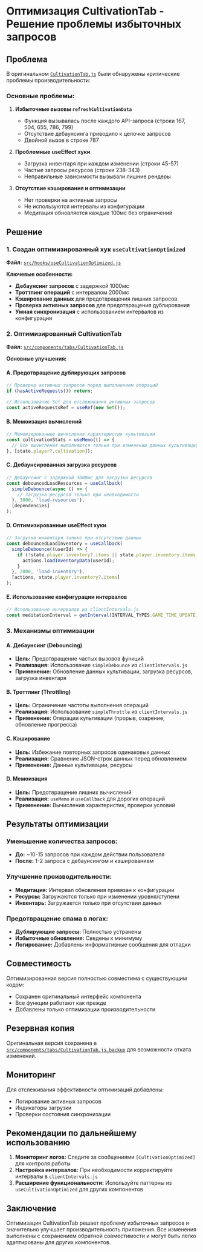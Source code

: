 # Оптимизация CultivationTab - Решение проблемы избыточных запросов

## Проблема

В оригинальном [`CultivationTab.js`](../src/components/tabs/CultivationTab.js.backup) были обнаружены критические проблемы производительности:

### Основные проблемы:

1. **Избыточные вызовы `refreshCultivationData`**
   - Функция вызывалась после каждого API-запроса (строки 167, 504, 655, 786, 799)
   - Отсутствие дебаунсинга приводило к цепочке запросов
   - Двойной вызов в строке 787

2. **Проблемные useEffect хуки**
   - Загрузка инвентаря при каждом изменении (строки 45-57)
   - Частые запросы ресурсов (строки 238-343)
   - Неправильные зависимости вызывали лишние рендеры

3. **Отсутствие кэширования и оптимизации**
   - Нет проверки на активные запросы
   - Не используются интервалы из конфигурации
   - Медитация обновляется каждые 100мс без ограничений

## Решение

### 1. Создан оптимизированный хук `useCultivationOptimized`

**Файл:** [`src/hooks/useCultivationOptimized.js`](../src/hooks/useCultivationOptimized.js)

**Ключевые особенности:**
- **Дебаунсинг запросов** с задержкой 1000мс
- **Троттлинг операций** с интервалом 2000мс
- **Кэширование данных** для предотвращения лишних запросов
- **Проверка активных запросов** для предотвращения дублирования
- **Умная синхронизация** с использованием интервалов из конфигурации

### 2. Оптимизированный CultivationTab

**Файл:** [`src/components/tabs/CultivationTab.js`](../src/components/tabs/CultivationTab.js)

**Основные улучшения:**

#### A. Предотвращение дублирующих запросов
```javascript
// Проверка активных запросов перед выполнением операций
if (hasActiveRequests()) return;

// Использование Set для отслеживания активных запросов
const activeRequestsRef = useRef(new Set());
```

#### B. Мемоизация вычислений
```javascript
// Мемоизированные вычисления характеристик культивации
const cultivationStats = useMemo(() => {
  // Все вычисления выполняются только при изменении данных культивации
}, [state.player?.cultivation]);
```

#### C. Дебаунсированная загрузка ресурсов
```javascript
// Дебаунсинг с задержкой 3000мс для загрузки ресурсов
const debouncedLoadResources = useCallback(
  simpleDebounce(async () => {
    // Загрузка ресурсов только при необходимости
  }, 3000, 'load-resources'),
  [dependencies]
);
```

#### D. Оптимизированные useEffect хуки
```javascript
// Загрузка инвентаря только при отсутствии данных
const debouncedLoadInventory = useCallback(
  simpleDebounce((userId) => {
    if (!state.player.inventory?.items || state.player.inventory.items.length === 0) {
      actions.loadInventoryData(userId);
    }
  }, 2000, 'load-inventory'),
  [actions, state.player.inventory?.items]
);
```

#### E. Использование конфигурации интервалов
```javascript
// Использование интервалов из clientIntervals.js
const meditationInterval = getInterval(INTERVAL_TYPES.GAME_TIME_UPDATE) || 100;
```

### 3. Механизмы оптимизации

#### A. Дебаунсинг (Debouncing)
- **Цель:** Предотвращение частых вызовов функций
- **Реализация:** Использование `simpleDebounce` из `clientIntervals.js`
- **Применение:** Обновление данных культивации, загрузка ресурсов, загрузка инвентаря

#### B. Троттлинг (Throttling)
- **Цель:** Ограничение частоты выполнения операций
- **Реализация:** Использование `simpleThrottle` из `clientIntervals.js`
- **Применение:** Операции культивации (прорыв, озарение, обновление прогресса)

#### C. Кэширование
- **Цель:** Избежание повторных запросов одинаковых данных
- **Реализация:** Сравнение JSON-строк данных перед обновлением
- **Применение:** Данные культивации, ресурсы

#### D. Мемоизация
- **Цель:** Предотвращение лишних вычислений
- **Реализация:** `useMemo` и `useCallback` для дорогих операций
- **Применение:** Вычисления характеристик, проверки условий

## Результаты оптимизации

### Уменьшение количества запросов:
- **До:** ~10-15 запросов при каждом действии пользователя
- **После:** 1-2 запроса с дебаунсингом и кэшированием

### Улучшение производительности:
- **Медитация:** Интервал обновления привязан к конфигурации
- **Ресурсы:** Загружаются только при изменении уровня/ступени
- **Инвентарь:** Загружается только при отсутствии данных

### Предотвращение спама в логах:
- **Дублирующие запросы:** Полностью устранены
- **Избыточные обновления:** Сведены к минимуму
- **Логирование:** Добавлены информативные сообщения для отладки

## Совместимость

Оптимизированная версия полностью совместима с существующим кодом:
- Сохранен оригинальный интерфейс компонента
- Все функции работают как прежде
- Добавлены только оптимизации производительности

## Резервная копия

Оригинальная версия сохранена в [`src/components/tabs/CultivationTab.js.backup`](../src/components/tabs/CultivationTab.js.backup) для возможности отката изменений.

## Мониторинг

Для отслеживания эффективности оптимизаций добавлены:
- Логирование активных запросов
- Индикаторы загрузки
- Проверки состояния синхронизации

## Рекомендации по дальнейшему использованию

1. **Мониторинг логов:** Следите за сообщениями `[CultivationOptimized]` для контроля работы
2. **Настройка интервалов:** При необходимости корректируйте интервалы в `clientIntervals.js`
3. **Расширение функциональности:** Используйте паттерны из `useCultivationOptimized` для других компонентов

## Заключение

Оптимизация CultivationTab решает проблему избыточных запросов и значительно улучшает производительность приложения. Все изменения выполнены с сохранением обратной совместимости и могут быть легко адаптированы для других компонентов.